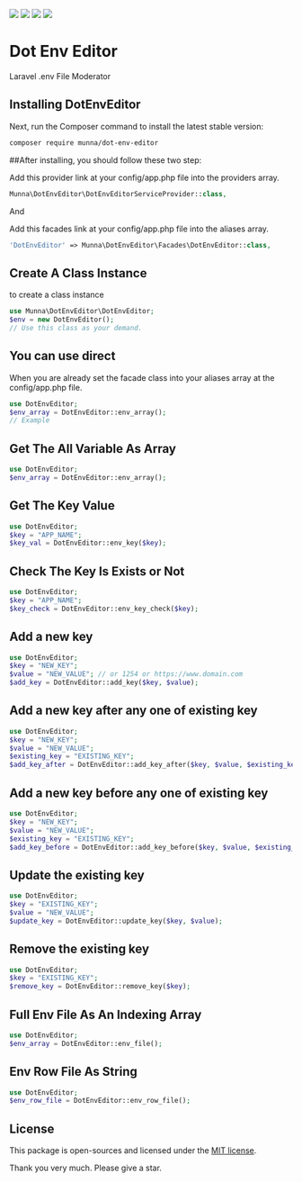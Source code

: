 <a href="https://github.com/MunnaAhmed/DotEnvEditor/issues"><img src="https://img.shields.io/github/issues/MunnaAhmed/DotEnvEditor"><a/>
<a href="https://github.com/MunnaAhmed/DotEnvEditor/network/members"><img src="https://img.shields.io/github/forks/MunnaAhmed/DotEnvEditor"><a/>
<a href="https://github.com/MunnaAhmed/DotEnvEditor/stargazers"><img src="https://img.shields.io/github/stars/MunnaAhmed/DotEnvEditor"><a/>
<a href="https://packagist.org/packages/munna/dot-env-editor"><img src="https://img.shields.io/github/license/MunnaAhmed/DotEnvEditor"><a/>


# Dot Env Editor
Laravel .env File Moderator

## Installing DotEnvEditor

Next, run the Composer command to install the latest stable version:

```bash
composer require munna/dot-env-editor
```


##After installing, you should follow these two step:

Add this provider link at your config/app.php file into the providers array.
```php
Munna\DotEnvEditor\DotEnvEditorServiceProvider::class,
```

And  

Add this facades link at your config/app.php file into the aliases array.
```php
'DotEnvEditor' => Munna\DotEnvEditor\Facades\DotEnvEditor::class,
```

## Create A Class Instance

to create a class instance 
```php
use Munna\DotEnvEditor\DotEnvEditor;
$env = new DotEnvEditor();
// Use this class as your demand.
```

## You can use direct
When you are already set the facade class into your aliases array at the config/app.php file.
```php
use DotEnvEditor;
$env_array = DotEnvEditor::env_array();
// Example
```

## Get The All Variable As Array
```php
use DotEnvEditor;
$env_array = DotEnvEditor::env_array();
```

## Get The Key Value
```php
use DotEnvEditor;
$key = "APP_NAME";
$key_val = DotEnvEditor::env_key($key);
```

## Check The Key Is Exists or Not
```php
use DotEnvEditor;
$key = "APP_NAME";
$key_check = DotEnvEditor::env_key_check($key);
```

## Add a new key
```php
use DotEnvEditor;
$key = "NEW_KEY";
$value = "NEW_VALUE"; // or 1254 or https://www.domain.com
$add_key = DotEnvEditor::add_key($key, $value);
```

## Add a new key after any one of existing key
```php
use DotEnvEditor;
$key = "NEW_KEY";
$value = "NEW_VALUE";
$existing_key = "EXISTING_KEY";
$add_key_after = DotEnvEditor::add_key_after($key, $value, $existing_key);
```

## Add a new key before any one of existing key
```php
use DotEnvEditor;
$key = "NEW_KEY";
$value = "NEW_VALUE";
$existing_key = "EXISTING_KEY";
$add_key_before = DotEnvEditor::add_key_before($key, $value, $existing_key);
```

## Update the existing key
```php
use DotEnvEditor;
$key = "EXISTING_KEY";
$value = "NEW_VALUE";
$update_key = DotEnvEditor::update_key($key, $value);
```

## Remove the existing key
```php
use DotEnvEditor;
$key = "EXISTING_KEY";
$remove_key = DotEnvEditor::remove_key($key);
```


## Full Env File As An Indexing Array
```php
use DotEnvEditor;
$env_array = DotEnvEditor::env_file();
```

## Env Row File As String
```php
use DotEnvEditor;
$env_row_file = DotEnvEditor::env_row_file();
```

## License
This package is open-sources and licensed under the [MIT license](https://opensource.org/licenses/MIT).

Thank you very much. Please give a star.

